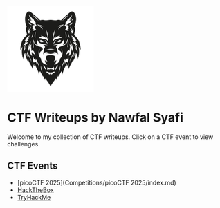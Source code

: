 <img src="/assets/images/logo.jpg" alt="BlackWolf Logo" width="200" />

# CTF Writeups by Nawfal Syafi

Welcome to my collection of CTF writeups. Click on a CTF event to view challenges.

## CTF Events
- [picoCTF 2025](Competitions/picoCTF 2025/index.md)
- [HackTheBox](htb/index.md)
- [TryHackMe](thm/index.md)

